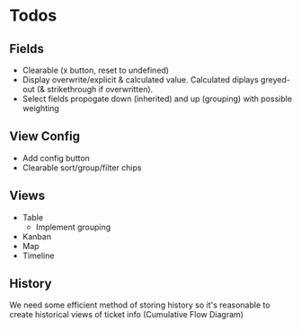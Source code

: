 # Todos

## Fields

- Clearable (x button, reset to undefined)
- Display overwrite/explicit & calculated value. Calculated diplays greyed-out (& strikethrough if overwritten).
- Select fields propogate down (inherited) and up (grouping) with possible weighting

## View Config

- Add config button
- Clearable sort/group/filter chips

## Views 

- Table
  - Implement grouping
- Kanban
- Map
- Timeline

## History

We need some efficient method of storing history so it's reasonable to create historical views of ticket info (Cumulative Flow Diagram)